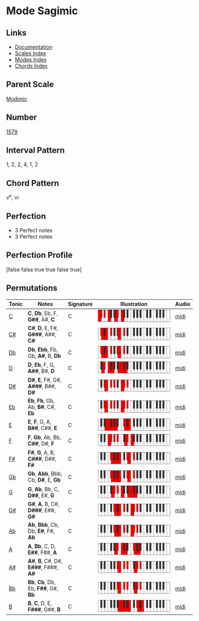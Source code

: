 # Mode Sagimic

## Links

- [Documentation](README.md)
- [Scales Index](Scales.md)
- [Modes Index](Modes.md)
- [Chords Index](Chords.md)

## Parent Scale

[Modimic](ScaleModimic.md)

## Number

[1579](https://ianring.com/musictheory/scales/1579)

## Interval Pattern

1, 2, 2, 4, 1, 2

## Chord Pattern

v⁰, vi

## Perfection

- 3 Perfect notes
- 3 Perfect notes

## Perfection Profile

[false false true true false true]

## Permutations

| Tonic | Notes | Signature | Illustration | Audio |
|-------|-------|-----------|--------------|-------|
| [C](ModeCNaturalSagimic.md) | **C**, **Db**, Eb, F, **G##**, A#, **C** | C | ![CNaturalSagimic](ModeCNaturalSagimic.png) | [midi](https://github.com/edipermadi/music/blob/main/docs/ModeCNaturalSagimic.mid?raw=true) |
| [C#](ModeCSharpSagimic.md) | **C#**, **D**, E, F#, **G###**, A##, **C#** | C | ![CSharpSagimic](ModeCSharpSagimic.png) | [midi](https://github.com/edipermadi/music/blob/main/docs/ModeCSharpSagimic.mid?raw=true) |
| [Db](ModeDFlatSagimic.md) | **Db**, **Ebb**, Fb, Gb, **A#**, B, **Db** | C | ![DFlatSagimic](ModeDFlatSagimic.png) | [midi](https://github.com/edipermadi/music/blob/main/docs/ModeDFlatSagimic.mid?raw=true) |
| [D](ModeDNaturalSagimic.md) | **D**, **Eb**, F, G, **A##**, B#, **D** | C | ![DNaturalSagimic](ModeDNaturalSagimic.png) | [midi](https://github.com/edipermadi/music/blob/main/docs/ModeDNaturalSagimic.mid?raw=true) |
| [D#](ModeDSharpSagimic.md) | **D#**, **E**, F#, G#, **A###**, B##, **D#** | C | ![DSharpSagimic](ModeDSharpSagimic.png) | [midi](https://github.com/edipermadi/music/blob/main/docs/ModeDSharpSagimic.mid?raw=true) |
| [Eb](ModeEFlatSagimic.md) | **Eb**, **Fb**, Gb, Ab, **B#**, C#, **Eb** | C | ![EFlatSagimic](ModeEFlatSagimic.png) | [midi](https://github.com/edipermadi/music/blob/main/docs/ModeEFlatSagimic.mid?raw=true) |
| [E](ModeENaturalSagimic.md) | **E**, **F**, G, A, **B##**, C##, **E** | C | ![ENaturalSagimic](ModeENaturalSagimic.png) | [midi](https://github.com/edipermadi/music/blob/main/docs/ModeENaturalSagimic.mid?raw=true) |
| [F](ModeFNaturalSagimic.md) | **F**, **Gb**, Ab, Bb, **C##**, D#, **F** | C | ![FNaturalSagimic](ModeFNaturalSagimic.png) | [midi](https://github.com/edipermadi/music/blob/main/docs/ModeFNaturalSagimic.mid?raw=true) |
| [F#](ModeFSharpSagimic.md) | **F#**, **G**, A, B, **C###**, D##, **F#** | C | ![FSharpSagimic](ModeFSharpSagimic.png) | [midi](https://github.com/edipermadi/music/blob/main/docs/ModeFSharpSagimic.mid?raw=true) |
| [Gb](ModeGFlatSagimic.md) | **Gb**, **Abb**, Bbb, Cb, **D#**, E, **Gb** | C | ![GFlatSagimic](ModeGFlatSagimic.png) | [midi](https://github.com/edipermadi/music/blob/main/docs/ModeGFlatSagimic.mid?raw=true) |
| [G](ModeGNaturalSagimic.md) | **G**, **Ab**, Bb, C, **D##**, E#, **G** | C | ![GNaturalSagimic](ModeGNaturalSagimic.png) | [midi](https://github.com/edipermadi/music/blob/main/docs/ModeGNaturalSagimic.mid?raw=true) |
| [G#](ModeGSharpSagimic.md) | **G#**, **A**, B, C#, **D###**, E##, **G#** | C | ![GSharpSagimic](ModeGSharpSagimic.png) | [midi](https://github.com/edipermadi/music/blob/main/docs/ModeGSharpSagimic.mid?raw=true) |
| [Ab](ModeAFlatSagimic.md) | **Ab**, **Bbb**, Cb, Db, **E#**, F#, **Ab** | C | ![AFlatSagimic](ModeAFlatSagimic.png) | [midi](https://github.com/edipermadi/music/blob/main/docs/ModeAFlatSagimic.mid?raw=true) |
| [A](ModeANaturalSagimic.md) | **A**, **Bb**, C, D, **E##**, F##, **A** | C | ![ANaturalSagimic](ModeANaturalSagimic.png) | [midi](https://github.com/edipermadi/music/blob/main/docs/ModeANaturalSagimic.mid?raw=true) |
| [A#](ModeASharpSagimic.md) | **A#**, **B**, C#, D#, **E###**, F###, **A#** | C | ![ASharpSagimic](ModeASharpSagimic.png) | [midi](https://github.com/edipermadi/music/blob/main/docs/ModeASharpSagimic.mid?raw=true) |
| [Bb](ModeBFlatSagimic.md) | **Bb**, **Cb**, Db, Eb, **F##**, G#, **Bb** | C | ![BFlatSagimic](ModeBFlatSagimic.png) | [midi](https://github.com/edipermadi/music/blob/main/docs/ModeBFlatSagimic.mid?raw=true) |
| [B](ModeBNaturalSagimic.md) | **B**, **C**, D, E, **F###**, G##, **B** | C | ![BNaturalSagimic](ModeBNaturalSagimic.png) | [midi](https://github.com/edipermadi/music/blob/main/docs/ModeBNaturalSagimic.mid?raw=true) |
